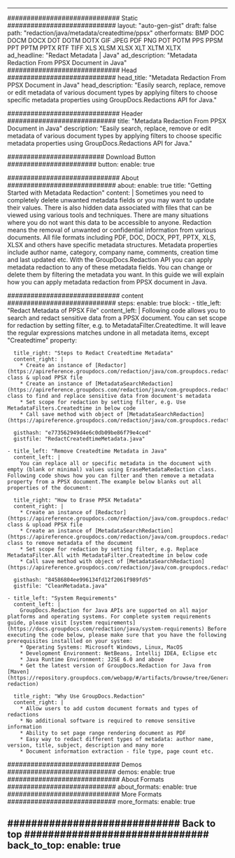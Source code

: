 
---
############################# Static ############################
layout: "auto-gen-gist" 
draft: false
path: "redaction/java/metadata/createdtime/ppsx"
otherformats: BMP DOC DOCM DOCX DOT DOTM DOTX GIF JPEG PDF PNG POT POTM PPS PPSM PPT PPTM PPTX RTF TIFF XLS XLSM XLSX XLT XLTM XLTX  
ad_headline: "Redact Metadata | Java"
ad_description: "Metadata Redaction From PPSX Document in Java"
############################# Head ############################
head_title: "Metadata Redaction From PPSX Document in Java"
head_description: "Easily search, replace, remove or edit metadata of various document types by applying filters to choose specific metadata properties using GroupDocs.Redactions API for Java."

############################# Header ############################
title: "Metadata Redaction From PPSX Document in Java"
description: "Easily search, replace, remove or edit metadata of various document types by applying filters to choose specific metadata properties using GroupDocs.Redactions API for Java."

######################### Download Button #######################
button:
    enable: true

############################# About ############################
about:
    enable: true
    title: "Getting Started with Metadata Redaction"
    content: |
        Sometimes you need to completely delete unwanted metadata fields or you may want to update their values. There is also hidden data associated with files that can be viewed using various tools and techniques. There are many situations where you do not want this data to be accessible to anyone. Redaction means the removal of unwanted or confidential information from various documents. All file formats including PDF, DOC, DOCX, PPT, PPTX, XLS, XLSX and others have specific metadata structures. Metadata properties include author name, category, company name, comments, creation time and last updated etc. With the GroupDocs.Redaction API you can apply metadata redaction to any of these metadata fields. You can change or delete them by filtering the metadata you want. In this guide we will explain how you can apply metadata redaction from PPSX document in Java.

############################# content ############################
steps:
    enable: true
    block:
    - title_left: "Redact Metadata of PPSX File"
      content_left: |
        Following code allows you to search and redact sensitive data from a PPSX document. You can set scope for redaction by setting filter, e.g. to MetadataFilter.Createdtime. It will leave the regular expressions matches undone in all metadata items, except "Createdtime" property: 

      title_right: "Steps to Redact Createdtime Metadata"
      content_right: |
        * Create an instance of [Redactor](https://apireference.groupdocs.com/redaction/java/com.groupdocs.redaction/Redactor) class & upload PPSX file
        * Create an instance of [MetadataSearchRedaction](https://apireference.groupdocs.com/redaction/java/com.groupdocs.redaction.redactions/MetadataSearchRedaction) class to find and replace sensitive data from document's metadata
        * Set scope for redaction by setting filter, e.g. Use MetadataFilters.Createdtime in below code
        * Call save method with object of [MetadataSearchRedaction](https://apireference.groupdocs.com/redaction/java/com.groupdocs.redaction.redactions/MetadataSearchRedaction) 

      gisthash: "e773562949d4e6c0db09be86f79e4ced"
      gistfile: "RedactCreatedtimeMetadata.java"
      
    - title_left: "Remove Createdtime Metadata in Java"
      content_left: |
        You can replace all or specific metadata in the document with empty (blank or minimal) values using EraseMetadataRedaction class. Following code shows how you can filter and then remove a metadata property from a PPSX document.The example below blanks out all properties of the document: 
        
      title_right: "How to Erase PPSX Metadata"
      content_right: |
        * Create an instance of [Redactor](https://apireference.groupdocs.com/redaction/java/com.groupdocs.redaction/Redactor) class & upload PPSX file
        * Create an instance of [MetadataSearchRedaction](https://apireference.groupdocs.com/redaction/java/com.groupdocs.redaction.redactions/MetadataSearchRedaction) class to remove metadata of the document
        * Set scope for redaction by setting filter, e.g. Replace MetadataFilter.All with MetadataFilter.Createdtime in below code
        * Call save method with object of [MetadataSearchRedaction](https://apireference.groupdocs.com/redaction/java/com.groupdocs.redaction.redactions/MetadataSearchRedaction) 
        
      gisthash: "84586804ee996134fd12f2061f989fd5"
      gistfile: "CleanMetadata.java"

    - title_left: "System Requirements"
      content_left: |
        GroupDocs.Redaction for Java APIs are supported on all major platforms and operating systems. For complete system requirements guide, please visit [system requirements](https://docs.groupdocs.com/redaction/java/system-requirements) Before executing the code below, please make sure that you have the following prerequisites installled on your system:
        * Operating Systems: Microsoft Windows, Linux, MacOS
        * Development Environment: NetBeans, Intellij IDEA, Eclipse etc
        * Java Runtime Environment: J2SE 6.0 and above
        * Get the latest version of GroupDocs.Redaction for Java from [Maven](https://repository.groupdocs.com/webapp/#/artifacts/browse/tree/General/repo/com/groupdocs/groupdocs-redaction)
        
      title_right: "Why Use GroupDocs.Redaction"
      content_right: |
        * Allow users to add custom document formats and types of redactions
        * No additional software is required to remove sensitive information
        * Ability to set page range rendering document as PDF
        * Easy way to redact different types of metadata: author name, version, title, subject, description and many more
        * Document information extraction - file type, page count etc.
        

############################# Demos ############################
demos:
    enable: true
############################# About Formats ############################
about_formats:
    enable: true
############################# More Formats ############################
more_formats:
    enable: true

############################# Back to top ###############################
back_to_top:
    enable: true
---